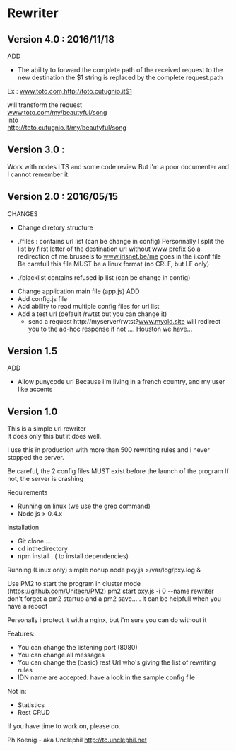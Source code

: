 Rewriter
========
Version 4.0 : 2016/11/18
----------- 
ADD
- The ability to forward the complete path of the received request to the new destination
  the $1 string is replaced by the complete request.path

Ex : www.toto.com,http://toto.cutugnio.it$1

will transform the request  
www.toto.com/my/beautyful/song  
  into     
http://toto.cutugnio.it/my/beautyful/song

Version 3.0 :
------------
Work with nodes LTS
and some code review 
But i'm a poor documenter and I cannot remember it.


Version 2.0 : 2016/05/15
-----------
CHANGES
 - Change diretory structure
  * ./files : contains url list (can be change in config)
    Personnally I split the list by first letter of the destination url without www prefix
    So a redirection of me.brussels to www.irisnet.be/me goes in the i.conf file
    Be carefull this file MUST be a linux format (no CRLF, but LF only)

  * ./blacklist contains refused ip list (can be change in config)
 - Change application main file (app.js)
ADD
- Add config.js file
- Add ability to read multiple config files for url list 
- Add a test url (default /rwtst but you can change it)
  - send a request http://myserver/rwtst?www.myold.site will redirect you to the ad-hoc response
    if not .... Houston we have...


Version 1.5
-----------
ADD
- Allow punycode url 
  Because i'm living in a french country, and my user like accents

Version 1.0
-----------
This is a simple url rewriter  
It does only this but it does well.

I use this in  production with more than 500 rewriting rules and i never stopped the server.

Be careful, the 2 config files MUST exist before the launch of the program
If not, the server is crashing 


Requirements
* Running on linux (we use the grep command)
* Node js > 0.4.x

Installation 
* Git clone ....
* cd  inthedirectory
* npm install . ( to install dependencies)


Running (Linux only)
simple 
	nohup node pxy.js >/var/log/pxy.log &

Use PM2 to start the program in cluster mode
  (https://github.com/Unitech/PM2)
  pm2 start pxy.js -i 0 --name rewriter
  don't forget a pm2 startup and a pm2 save..... it can be helpfull when you have a reboot

Personally i protect it with a nginx, but i'm sure you can do without it

Features:
* You can change the listening port (8080)
* You can change all messages
* You can change the (basic) rest Url who's giving the list of rewriting rules
* IDN name are accepted: have a look in the sample config file


Not in:
* Statistics
* Rest CRUD 

If you have time to work on, please do.

Ph Koenig - aka Unclephil
http://tc.unclephil.net